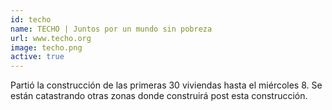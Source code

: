 ```yaml
---
id: techo
name: TECHO | Juntos por un mundo sin pobreza
url: www.techo.org
image: techo.png
active: true
---
```

Partió la construcción de las primeras 30 viviendas hasta el miércoles 8. Se están catastrando otras zonas donde construirá post esta construcción.
